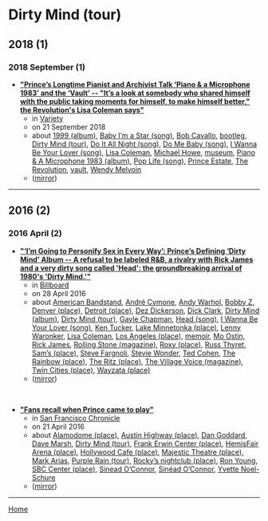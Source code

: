 # Dirty Mind (tour)

## 2018 (1)

### 2018 September (1)

 - [**"Prince’s Longtime Pianist and Archivist Talk ‘Piano & a Microphone 1983’ and the ‘Vault’ -- "It’s a look at somebody who shared himself with the public taking moments for himself, to make himself better," the Revolution's Lisa Coleman says"**](https://variety.com/2018/biz/news/princes-longtime-pianist-and-archivist-talk-piano-a-microphone-1983-and-the-vault-1202952085/)
    - in [Variety](../../../publications/u-z/variety/index.md)
    - on 21 September 2018
    - about [1999 (album)](../../../topics/album/1999/index.md), [Baby I’m a Star (song)](../../../topics/song/baby-i-m-a-star/index.md), [Bob Cavallo](../../../topics/bob-cavallo/index.md), [bootleg](../../../topics/bootleg/index.md), [Dirty Mind (tour)](../../../topics/tour/dirty-mind/index.md), [Do It All Night (song)](../../../topics/song/do-it-all-night/index.md), [Do Me Baby (song)](../../../topics/song/do-me-baby/index.md), [I Wanna Be Your Lover (song)](../../../topics/song/i-wanna-be-your-lover/index.md), [Lisa Coleman](../../../topics/lisa-coleman/index.md), [Michael Howe](../../../topics/michael-howe/index.md), [museum](../../../topics/museum/index.md), [Piano & A Microphone 1983 (album)](../../../topics/album/piano-a-microphone-1983/index.md), [Pop Life (song)](../../../topics/song/pop-life/index.md), [Prince Estate](../../../topics/prince-estate/index.md), [The Revolution](../../../topics/the-revolution/index.md), [vault](../../../topics/vault/index.md), [Wendy Melvoin](../../../topics/wendy-melvoin/index.md)
    - ([mirror](https://web.archive.org/web/*/https://variety.com/2018/biz/news/princes-longtime-pianist-and-archivist-talk-piano-a-microphone-1983-and-the-vault-1202952085/))

----

## 2016 (2)

### 2016 April (2)

 - [**"‘I’m Going to Personify Sex in Every Way’: Prince’s Defining ‘Dirty Mind’ Album -- A refusal to be labeled R&B, a rivalry with Rick James and a very dirty song called 'Head': the groundbreaking arrival of 1980's 'Dirty Mind.'"**](https://www.billboard.com/music/features/prince-dirty-mind-retrospective-7348526/)
    - in [Billboard](../../../publications/a-e/billboard/index.md)
    - on 28 April 2016
    - about [American Bandstand](../../../topics/american-bandstand/index.md), [André Cymone](../../../topics/andr-cymone/index.md), [Andy Warhol](../../../topics/andy-warhol/index.md), [Bobby Z](../../../topics/bobby-z/index.md), [Denver (place)](../../../topics/place/denver/index.md), [Detroit (place)](../../../topics/place/detroit/index.md), [Dez Dickerson](../../../topics/dez-dickerson/index.md), [Dick Clark](../../../topics/dick-clark/index.md), [Dirty Mind (album)](../../../topics/album/dirty-mind/index.md), [Dirty Mind (tour)](../../../topics/tour/dirty-mind/index.md), [Gayle Chapman](../../../topics/gayle-chapman/index.md), [Head (song)](../../../topics/song/head/index.md), [I Wanna Be Your Lover (song)](../../../topics/song/i-wanna-be-your-lover/index.md), [Ken Tucker](../../../topics/ken-tucker/index.md), [Lake Minnetonka (place)](../../../topics/place/lake-minnetonka/index.md), [Lenny Waronker](../../../topics/lenny-waronker/index.md), [Lisa Coleman](../../../topics/lisa-coleman/index.md), [Los Angeles (place)](../../../topics/place/los-angeles/index.md), [memoir](../../../topics/memoir/index.md), [Mo Ostin](../../../topics/mo-ostin/index.md), [Rick James](../../../topics/rick-james/index.md), [Rolling Stone (magazine)](../../../topics/magazine/rolling-stone/index.md), [Roxy (place)](../../../topics/place/roxy/index.md), [Russ Thyret](../../../topics/russ-thyret/index.md), [Sam’s (place)](../../../topics/place/sam-s/index.md), [Steve Fargnoli](../../../topics/steve-fargnoli/index.md), [Stevie Wonder](../../../topics/stevie-wonder/index.md), [Ted Cohen](../../../topics/ted-cohen/index.md), [The Rainbow (place)](../../../topics/place/the-rainbow/index.md), [The Ritz (place)](../../../topics/place/the-ritz/index.md), [The Village Voice (magazine)](../../../topics/magazine/the-village-voice/index.md), [Twin Cities (place)](../../../topics/place/twin-cities/index.md), [Wayzata (place)](../../../topics/place/wayzata/index.md)
    - ([mirror](https://web.archive.org/web/*/https://www.billboard.com/music/features/prince-dirty-mind-retrospective-7348526/))

<br />

 - [**"Fans recall when Prince came to play"**](https://www.sfchronicle.com/news/local/article/Fans-recall-when-Prince-came-to-play-7295039.php)
    - in [San Francisco Chronicle](../../../publications/p-t/san-francisco-chronicle/index.md)
    - on 21 April 2016
    - about [Alamodome (place)](../../../topics/place/alamodome/index.md), [Austin Highway (place)](../../../topics/place/austin-highway/index.md), [Dan Goddard](../../../topics/dan-goddard/index.md), [Dave Marsh](../../../topics/dave-marsh/index.md), [Dirty Mind (tour)](../../../topics/tour/dirty-mind/index.md), [Frank Erwin Center (place)](../../../topics/place/frank-erwin-center/index.md), [HemisFair Arena (place)](../../../topics/place/hemisfair-arena/index.md), [Hollywood Cafe (place)](../../../topics/place/hollywood-cafe/index.md), [Majestic Theatre (place)](../../../topics/place/majestic-theatre/index.md), [Mark Arias](../../../topics/mark-arias/index.md), [Purple Rain (tour)](../../../topics/tour/purple-rain/index.md), [Rocky’s nightclub (place)](../../../topics/place/rocky-s-nightclub/index.md), [Ron Young](../../../topics/ron-young/index.md), [SBC Center (place)](../../../topics/place/sbc-center/index.md), [Sinead O’Connor](../../../topics/sinead-o-connor/index.md), [Sinéad O’Connor](../../../topics/sin-ad-o-connor/index.md), [Yvette Noel-Schure](../../../topics/yvette-noel-schure/index.md)
    - ([mirror](https://web.archive.org/web/*/https://www.sfchronicle.com/news/local/article/Fans-recall-when-Prince-came-to-play-7295039.php))

----

[Home](../index.md)
